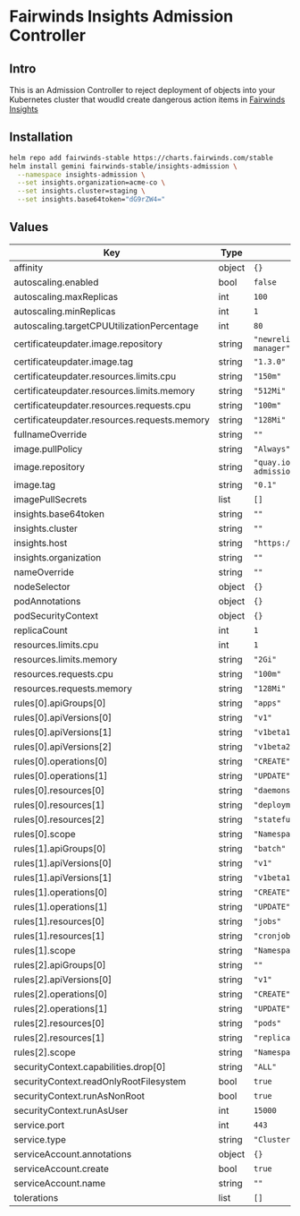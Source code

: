 # Fairwinds Insights Admission Controller

## Intro

This is an Admission Controller to reject deployment of objects into your Kubernetes cluster that woudld create dangerous action items in [Fairwinds Insights](https://insights.fairwinds.com)

## Installation
```bash
helm repo add fairwinds-stable https://charts.fairwinds.com/stable
helm install gemini fairwinds-stable/insights-admission \
  --namespace insights-admission \
  --set insights.organization=acme-co \
  --set insights.cluster=staging \
  --set insights.base64token="dG9rZW4="
```

## Values

| Key | Type | Default | Description |
|-----|------|---------|-------------|
| affinity | object | `{}` |  |
| autoscaling.enabled | bool | `false` |  |
| autoscaling.maxReplicas | int | `100` |  |
| autoscaling.minReplicas | int | `1` |  |
| autoscaling.targetCPUUtilizationPercentage | int | `80` |  |
| certificateupdater.image.repository | string | `"newrelic/k8s-webhook-cert-manager"` |  |
| certificateupdater.image.tag | string | `"1.3.0"` |  |
| certificateupdater.resources.limits.cpu | string | `"150m"` |  |
| certificateupdater.resources.limits.memory | string | `"512Mi"` |  |
| certificateupdater.resources.requests.cpu | string | `"100m"` |  |
| certificateupdater.resources.requests.memory | string | `"128Mi"` |  |
| fullnameOverride | string | `""` |  |
| image.pullPolicy | string | `"Always"` |  |
| image.repository | string | `"quay.io/fairwinds/insights-admission-controller"` |  |
| image.tag | string | `"0.1"` |  |
| imagePullSecrets | list | `[]` |  |
| insights.base64token | string | `""` |  |
| insights.cluster | string | `""` |  |
| insights.host | string | `"https://insights.fairwinds.com"` |  |
| insights.organization | string | `""` |  |
| nameOverride | string | `""` |  |
| nodeSelector | object | `{}` |  |
| podAnnotations | object | `{}` |  |
| podSecurityContext | object | `{}` |  |
| replicaCount | int | `1` |  |
| resources.limits.cpu | int | `1` |  |
| resources.limits.memory | string | `"2Gi"` |  |
| resources.requests.cpu | string | `"100m"` |  |
| resources.requests.memory | string | `"128Mi"` |  |
| rules[0].apiGroups[0] | string | `"apps"` |  |
| rules[0].apiVersions[0] | string | `"v1"` |  |
| rules[0].apiVersions[1] | string | `"v1beta1"` |  |
| rules[0].apiVersions[2] | string | `"v1beta2"` |  |
| rules[0].operations[0] | string | `"CREATE"` |  |
| rules[0].operations[1] | string | `"UPDATE"` |  |
| rules[0].resources[0] | string | `"daemonsets"` |  |
| rules[0].resources[1] | string | `"deployments"` |  |
| rules[0].resources[2] | string | `"statefulsets"` |  |
| rules[0].scope | string | `"Namespaced"` |  |
| rules[1].apiGroups[0] | string | `"batch"` |  |
| rules[1].apiVersions[0] | string | `"v1"` |  |
| rules[1].apiVersions[1] | string | `"v1beta1"` |  |
| rules[1].operations[0] | string | `"CREATE"` |  |
| rules[1].operations[1] | string | `"UPDATE"` |  |
| rules[1].resources[0] | string | `"jobs"` |  |
| rules[1].resources[1] | string | `"cronjobs"` |  |
| rules[1].scope | string | `"Namespaced"` |  |
| rules[2].apiGroups[0] | string | `""` |  |
| rules[2].apiVersions[0] | string | `"v1"` |  |
| rules[2].operations[0] | string | `"CREATE"` |  |
| rules[2].operations[1] | string | `"UPDATE"` |  |
| rules[2].resources[0] | string | `"pods"` |  |
| rules[2].resources[1] | string | `"replicationcontrollers"` |  |
| rules[2].scope | string | `"Namespaced"` |  |
| securityContext.capabilities.drop[0] | string | `"ALL"` |  |
| securityContext.readOnlyRootFilesystem | bool | `true` |  |
| securityContext.runAsNonRoot | bool | `true` |  |
| securityContext.runAsUser | int | `15000` |  |
| service.port | int | `443` |  |
| service.type | string | `"ClusterIP"` |  |
| serviceAccount.annotations | object | `{}` |  |
| serviceAccount.create | bool | `true` |  |
| serviceAccount.name | string | `""` |  |
| tolerations | list | `[]` |  |
